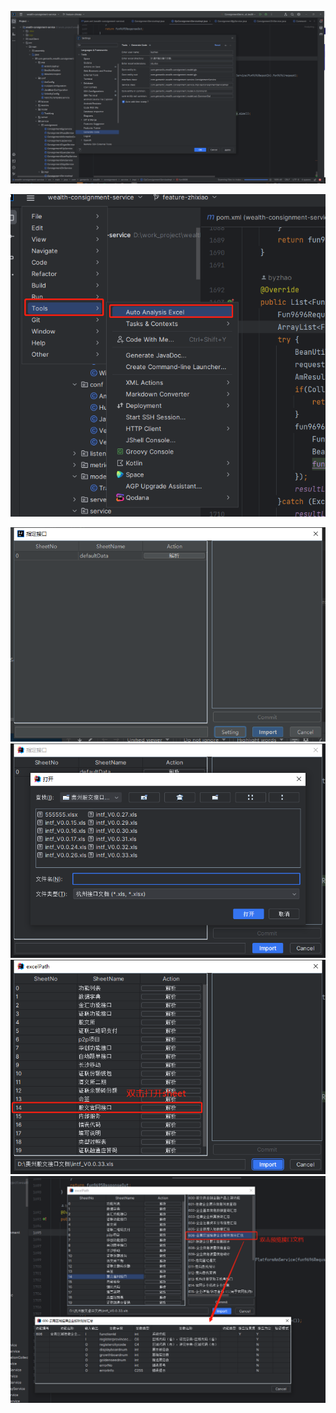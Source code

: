 
![](/src/main/resources/static/1.png)

![](/src/main/resources/static/2.png)

![](/src/main/resources/static/3.png)
![](/src/main/resources/static/4.png)
![](/src/main/resources/static/5.png)
![](/src/main/resources/static/6.png)
